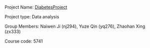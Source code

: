 Project Name: [DiabetesProject]((https://github.com/ZhaohanXing/ORIE5741_Project))

Project type: Data analysis

Group Members: Naiwen Ji (nj294), Yuze Qin (yq276), Zhaohan Xing (zx333)

Course code: 5741
